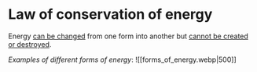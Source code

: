 # Law of conservation of energy
Energy <u>can be changed</u> from one form into another but <u>cannot be created or destroyed</u>.

*Examples of different forms of energy*:
![[forms_of_energy.webp|500]]


